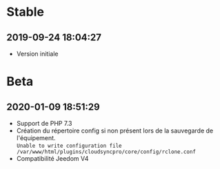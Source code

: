 Stable
=========================

2019-09-24 18:04:27
-------------------

* Version initiale

Beta
=========================

2020-01-09 18:51:29
-------------------

* Support de PHP 7.3
* Création du répertoire config si non présent lors de la sauvegarde de l'équipement.  
`Unable to write configuration file /var/www/html/plugins/cloudsyncpro/core/config/rclone.conf`
* Compatibilité Jeedom V4

